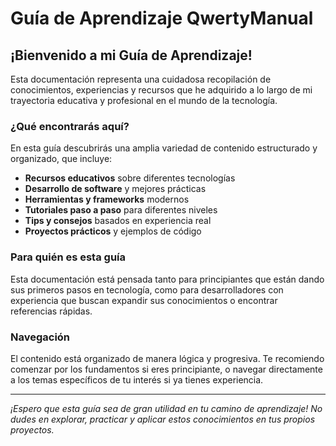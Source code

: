 # Guía de Aprendizaje QwertyManual

## ¡Bienvenido a mi Guía de Aprendizaje!

Esta documentación representa una cuidadosa recopilación de conocimientos, experiencias y recursos que he adquirido a lo largo de mi trayectoria educativa y profesional en el mundo de la tecnología.

### ¿Qué encontrarás aquí?

En esta guía descubrirás una amplia variedad de contenido estructurado y organizado, que incluye:

- **Recursos educativos** sobre diferentes tecnologías
- **Desarrollo de software** y mejores prácticas
- **Herramientas y frameworks** modernos
- **Tutoriales paso a paso** para diferentes niveles
- **Tips y consejos** basados en experiencia real
- **Proyectos prácticos** y ejemplos de código

### Para quién es esta guía

Esta documentación está pensada tanto para principiantes que están dando sus primeros pasos en tecnología, como para desarrolladores con experiencia que buscan expandir sus conocimientos o encontrar referencias rápidas.

### Navegación

El contenido está organizado de manera lógica y progresiva. Te recomiendo comenzar por los fundamentos si eres principiante, o navegar directamente a los temas específicos de tu interés si ya tienes experiencia.

---

*¡Espero que esta guía sea de gran utilidad en tu camino de aprendizaje! No dudes en explorar, practicar y aplicar estos conocimientos en tus propios proyectos.*
